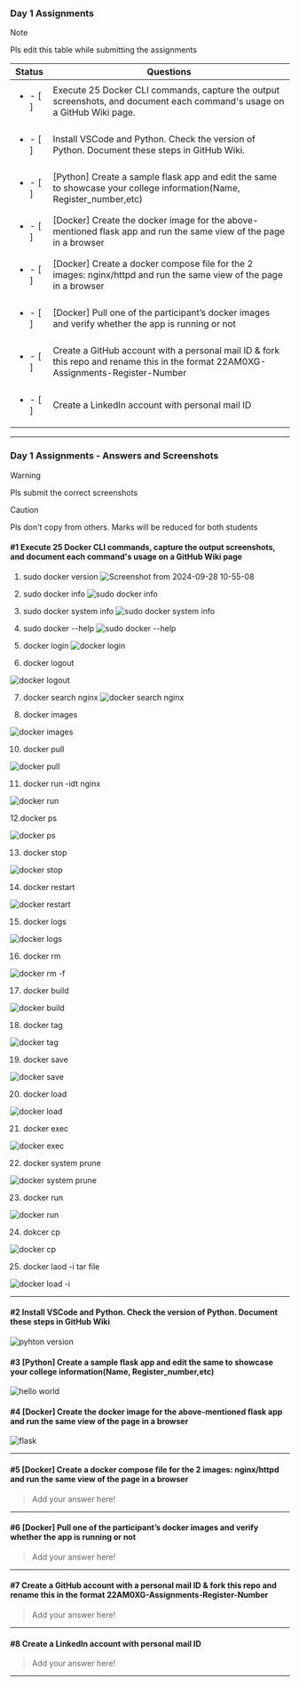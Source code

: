 ### Day 1 Assignments

> [!NOTE]
> Pls edit this table while submitting the assignments

| Status         | Questions     | 
|----------------|---------------|
| <ul><li>- [ ] </li></ul> | Execute 25 Docker CLI commands, capture the output screenshots, and document each command's usage on a GitHub Wiki page. |
| <ul><li>- [ ] </li></ul> | Install VSCode and Python. Check the version of Python. Document these steps in GitHub Wiki. |
| <ul><li>- [ ] </li></ul> | [Python] Create a sample flask app and edit the same to showcase your college information(Name, Register_number,etc) |
| <ul><li>- [ ] </li></ul> | [Docker] Create the docker image for the above-mentioned flask app and run the same view of the page in a browser |
| <ul><li>- [ ] </li></ul> | [Docker] Create a docker compose file for the 2 images: nginx/httpd and run the same view of the page in a browser |
| <ul><li>- [ ] </li></ul> | [Docker] Pull one of the participant’s docker images and verify whether the app is running or not  |
| <ul><li>- [ ] </li></ul> | Create a GitHub account with a personal mail ID & fork this repo and rename this in the format 22AM0XG-Assignments-Register-Number  |
| <ul><li>- [ ] </li></ul> | Create a LinkedIn account with personal mail ID  |

***

### Day 1 Assignments - Answers and Screenshots

> [!WARNING]
> Pls submit the correct screenshots

> [!CAUTION]
> Pls don't copy from others. Marks will be reduced for both students

#### #1 Execute 25 Docker CLI commands, capture the output screenshots, and document each command's usage on a GitHub Wiki page

1. sudo docker version
![Screenshot from 2024-09-28 10-55-08](https://github.com/user-attachments/assets/696d7a38-b9a8-4503-9d69-cb22fa3ce79a)

2. sudo docker info
![sudo docker info](https://github.com/user-attachments/assets/5bb44a7d-c208-4c4e-b0fa-6328267692da)

3. sudo docker system info
![sudo docker system info](https://github.com/user-attachments/assets/391b9695-3275-4157-b69a-556bfde837a8)

4. sudo docker --help
![sudo docker --help](https://github.com/user-attachments/assets/c93e0563-58dc-4cd7-8e65-5087f47d239d)

5. docker login
![docker login](https://github.com/user-attachments/assets/5ef3133b-3f93-4620-9b35-2164d37fda08)

6. docker logout

![docker logout](https://github.com/user-attachments/assets/084e1c9a-6e6c-46cc-9796-718ceb536ecc)

7. docker search nginx
![docker search nginx](https://github.com/user-attachments/assets/50498068-609f-4bac-a11f-f5cdb57ad621)

8. docker images
   
![docker images](https://github.com/user-attachments/assets/8075f61a-4738-46e9-ba5c-c1c7f0d40878)

10. docker pull
   
![docker pull](https://github.com/user-attachments/assets/77a0b711-d995-4707-a961-dac73afdbe8a)

11. docker run -idt nginx

![docker run ](https://github.com/user-attachments/assets/def4ea76-5b67-46a8-ba7d-b9cce8dbcc27)

12.docker ps

![docker ps](https://github.com/user-attachments/assets/7b63039e-0044-4a32-b46f-1ad5d7be3870)

13. docker stop

![docker stop](https://github.com/user-attachments/assets/0935877b-2a85-4132-91b2-92f33823ebde)

14. docker restart

![docker restart](https://github.com/user-attachments/assets/9aac5d0c-d87d-4d6e-8f39-b2bf8e62e8ac)

15. docker logs

![docker logs](https://github.com/user-attachments/assets/bcfffa54-32a0-4e51-a196-4142d7da2eb9)

16. docker rm

![docker rm -f](https://github.com/user-attachments/assets/d8e294cc-31f6-4562-ab83-58f3a0973194)

17. docker build

![docker build](https://github.com/user-attachments/assets/1239b13e-3df3-48a7-9358-c0172967e85c)

18. docker tag

![docker tag](https://github.com/user-attachments/assets/a377b64d-a637-4977-9077-d9cb851528b3)

19. docker save

![docker save](https://github.com/user-attachments/assets/7b68f1bd-99b8-4646-b1cb-189a0865680b)

20. docker load

![docker load](https://github.com/user-attachments/assets/d6d62426-d83c-4c58-89df-a71a79df85d6)

21. docker exec

![docker exec](https://github.com/user-attachments/assets/71df6f92-df04-41a7-b8dc-033a2768b7f0)

22. docker system prune

![docker system prune](https://github.com/user-attachments/assets/8fa529fd-f1a5-463e-989d-f0cd4f6205a8)

23. docker run

![docker run](https://github.com/user-attachments/assets/b74e4f77-bae2-47c4-8b48-33336e6a1e3a)

24. dokcer cp

![docker cp](https://github.com/user-attachments/assets/797d8ae3-bcc4-4f45-bdbd-2b78359f61d5)

25. docker laod -i tar file

![docker load  -i](https://github.com/user-attachments/assets/7f0c0ec5-6cd6-437e-9009-71164f041861)


***

#### #2 Install VSCode and Python. Check the version of Python. Document these steps in GitHub Wiki


![pyhton version](https://github.com/user-attachments/assets/ebdcbd68-78ae-4ab4-9ce6-6fb6d110bc98)

#### #3 [Python] Create a sample flask app and edit the same to showcase your college information(Name, Register_number,etc)
![hello world](https://github.com/user-attachments/assets/6d3948be-6316-46be-a98f-0d62b76e43c1)

#### #4 [Docker] Create the docker image for the above-mentioned flask app and run the same view of the page in a browser
![flask](https://github.com/user-attachments/assets/bf1316e3-3aca-4bc3-b8e0-b1c78f6ed2e1)


***

#### #5 [Docker] Create a docker compose file for the 2 images: nginx/httpd and run the same view of the page in a browser
> Add your answer here!

***

#### #6 [Docker] Pull one of the participant’s docker images and verify whether the app is running or not
> Add your answer here!

***

#### #7 Create a GitHub account with a personal mail ID & fork this repo and rename this in the format 22AM0XG-Assignments-Register-Number
> Add your answer here!

***

#### #8 Create a LinkedIn account with personal mail ID
> Add your answer here!

***
